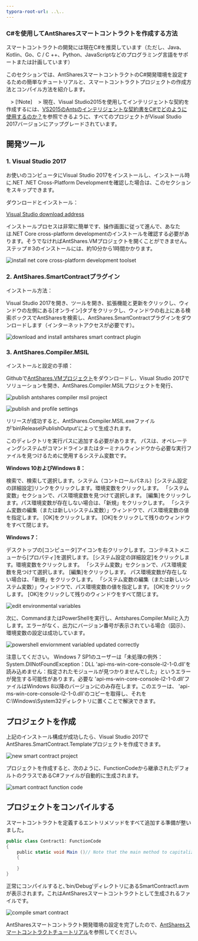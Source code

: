 ```yaml
---
typora-root-url: ..\..
---
```


### C#を使用してAntSharesスマートコントラクトを作成する方法

スマートコントラクトの開発には現在C#を推奨しています（ただし、Java、Kotlin、Go、C / C ++、Python、JavaScriptなどのプログラミング言語をサポートまたは計画しています）

このセクションでは、AntSharesスマートコントラクトのC#開発環境を設定するための簡単なチュートリアルと、スマートコントラクトプロジェクトの作成方法とコンパイル方法を紹介します。

   > [!Note]
   > 現在、Visual Studio2015を使用してインテリジェントな契約を作成するには、[VS2015のAntsのインテリジェントな契約書をC#でどのように使用するのか？](getting-started-2015.md)を参照できるように、すべてのプロジェクトがVisual Studio 2017バージョンにアップグレードされています。

## 開発ツール

### 1. Visual Studio 2017

お使いのコンピュータにVisual Studio 2017をインストールし、インストール時に.NET .NET Cross-Platform Developmentを確認した場合は、このセクションをスキップできます。

ダウンロードとインストール：

[Visual Studio download address](https://www.visualstudio.com/products/visual-studio-community-vs)

インストールプロセスは非常に簡単です、操作画面に従って進んで、あなたは.NET Core cross-platform developmentのインストールを確認する必要があります。そうでなければAntShares.VMプロジェクトを開くことができません。ステップ＃3のインストールには、約10分から1時間かかります。

![install net core cross-platform development toolset](assets/install_core_cross_platform_development_toolset.png)

### 2. AntShares.SmartContractプラグイン

インストール方法：

Visual Studio 2017を開き、ツールを開き、拡張機能と更新をクリックし、ウィンドウの左側にある[オンライン]タブをクリックし、ウィンドウの右上にある検索ボックスでAntSharesを検索し、AntShares.SmartContractプラグインをダウンロードします（インターネットアクセスが必要です）。

![download and install antshares smart contract plugin](assets/download_and_install_smart_contract_plugin.png)

### 3. AntShares.Compiler.MSIL

インストールと設定の手順：

Githubで[AntShares.VMプロジェクト](https://github.com/neo-project/neo-vm)をダウンロードし、Visual Studio 2017でソリューションを開き、AntShares.Compiler.MSILプロジェクトを発行、

![publish antshares compiler msil project](assets/publish_antshares_compiler_msil_project.png)

![publish and profile settings](assets/publish_and_profile_settings.png)

リリースが成功すると、AntShares.Compiler.MSIL.exeファイルが’bin\Release\PublishOutput’によって生成されます。

このディレクトリを実行パスに追加する必要があります。 パスは、オペレーティングシステムがコマンドラインまたはターミナルウィンドウから必要な実行ファイルを見つけるために使用するシステム変数です。

**Windows 10およびWindows 8：**

検索で、検索して選択します。システム（コントロールパネル）[システム設定の詳細設定]リンクをクリックします。環境変数をクリックします。 「システム変数」セクションで、パス環境変数を見つけて選択します。 [編集]をクリックします。パス環境変数が存在しない場合は、「新規」をクリックします。 「システム変数の編集（または新しいシステム変数）」ウィンドウで、パス環境変数の値を指定します。 [OK]をクリックします。 [OK]をクリックして残りのウィンドウをすべて閉じます。

**Windows 7：**

デスクトップの[コンピュータ]アイコンを右クリックします。コンテキストメニューから[プロパティ]を選択します。 [システム設定の詳細設定]をクリックします。環境変数をクリックします。 「システム変数」セクションで、パス環境変数を見つけて選択します。 [編集]をクリックします。 パス環境変数が存在しない場合は、「新規」をクリックします。 「システム変数の編集（または新しいシステム変数）」ウィンドウで、パス環境変数の値を指定します。 [OK]をクリックします。 [OK]をクリックして残りのウィンドウをすべて閉じます。

![edit environmental variables](assets/edit_environmental_variables.png)

次に、CommandまたはPowerShellを実行し、Antshares.Compiler.Msilと入力します。エラーがなく、出力にバージョン番号が表示されている場合（図示）、環境変数の設定は成功しています。

![powershell enviornment variabled updated correctly](assets/powershell_enviornment_variabled_updated_correctly.png)


注意してください。 Windows 7 SP1のユーザーは「未処理の例外：System.DllNotFoundException：DLL 'api-ms-win-core-console-l2-1-0.dll'を読み込めません：指定されたモジュールが見つかりませんでした」というエラーが発生する可能性があります。必要な 'api-ms-win-core-console-l2-1-0.dll'ファイルはWindows 8以降のバージョンにのみ存在します。このエラーは、 'api-ms-win-core-console-l2-1-0.dll'のコピーを取得し、それをC:\Windows\System32ディレクトリに置くことで解決できます。

## プロジェクトを作成

上記のインストール構成が成功したら、Visual Studio 2017でAntShares.SmartContract.Templateプロジェクトを作成できます。

![new smart contract project](assets/new_smart_contract_project.png)

プロジェクトを作成すると、次のように、FunctionCodeから継承されたデフォルトのクラスであるC#ファイルが自動的に生成されます。

![smart contract function code](assets/smart_contract_function_code.png)

## プロジェクトをコンパイルする

スマートコントラクトを定義するエントリメソッドをすべて追加する準備が整いました。

```c#
public class Contract1: FunctionCode
{
    public static void Main ()// Note that the main method to capitalize
    {
        
    }
}
```

正常にコンパイルすると、’bin/Debug’ディレクトリにあるSmartContract1.avmが表示されます。これはAntSharesスマートコントラクトとして生成されるファイルです。

![compile smart contract](assets/compile_smart_contract.png)

AntSharesスマートコントラクト開発環境の設定を完了したので、[AntSharesスマートコントラクトチュートリアル](tutorial.md)を参照してください。

